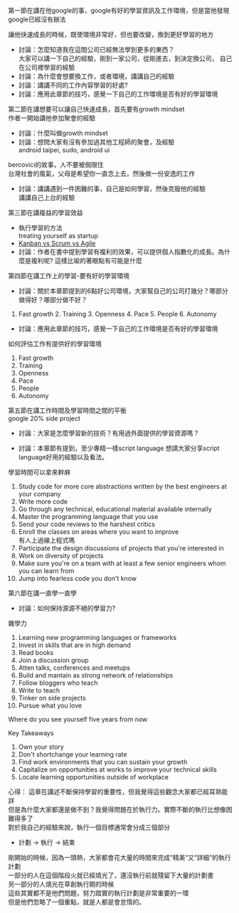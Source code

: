 第一節在講在他google的事，google有好的學習資訊及工作環境，但是當他發現google已經沒有辦法

讓他快速成長的時候，既使環境非常好，但也要改變，換到更好學習的地方

* 討論：怎麼知道我在這間公司已經無法學到更多的東西？  
大家可以講一下自己的經驗，剛到一家公司，從剛進去，到決定換公司，
自己在公司裡學習的經驗
* 討論：為什麼會想要換工作，或者環境，講講自己的經驗
* 討論：講講不同的工作內容學習的好處?
* 討論：應用此章節的技巧，感覺一下自己的工作環境是否有好的學習環境

第二節在講想要可以讓自己快速成長，首先要有growth mindset  
作者一開始講他參加聚會的經驗
* 討論：什麼叫做growth mindset
* 討論：想問大家有沒有參加過其他工程師的聚會，及經驗  
android taipei, sudo, android ui

bercovici的故事，人不要被侷限住  
台灣社會的風氣，父母是希望你一直念上去，然後做一份安逸的工作

* 討論：講講遇到一件困難的事，自己是如何學習，然後克服他的經驗  
講講自己上台的經驗

第三節在講複益的學習效益  
* 執行學習的方法  
treating yourself as startup
* [Kanban vs Scrum vs Agile](http://www.agileweboperations.com/scrum-vs-kanban)
* 討論：作者在書中提到學習有複利的效果，可以提供個人指數化的成長。為什麼是複利呢? 這樣比喻的著眼點有可能是什麼

第四節在講工作上的學習-要有好的學習環境

* 討論：關於本章節提到的6點好公司環境，大家幫自己的公司打幾分？哪部分做得好？哪部分做不好？

1. Fast growth 2. Training 3. Openness 4. Pace 5. People 6. Autonomy

* 討論：應用此章節的技巧，感覺一下自己的工作環境是否有好的學習環境

如何評估工作有提供好的學習環境

1. Fast growth
2. Training
3. Openness
4. Pace
5. People
6. Autonomy

第五節在講工作時間及學習時間之間的平衡  
google 20% side project

* 討論：大家是怎麼學習新的技術？有用過外面提供的學習資源嗎？

* 討論：本章節有提到，至少專精一樣script language 想請大家分享script language好用的經驗以及看法。

學習時間可以拿來幹麻

1. Study code for more core abstractions written by the best engineers at your company
2. Write more code
3. Go through any technical, educational material available internally
4. Master the programming language that you use
5. Send your code reviews to the harshest critics
6. Enroll the classes on areas where you want to improve  
有人上過線上程式嗎
7. Participate the design discussions of projects that you're interested in
8. Work on diversity of projects
9. Make sure you're on a team with at least a few senior engineers whom you can learn from
10. Jump into fearless code you don't know

第六節在講一直學一直學

* 討論：如何保持源源不絕的學習力?

雜學力
1. Learning new programming languages or frameworks
2. Invest in skills that are in high demand
3. Read books
4. Join a discussion group
5. Atten talks, conferences and meetups
6. Build and mantain as strong network of relationships
7. Follow bloggers who teach
8. Write to teach
9. Tinker on side projects
10. Pursue what you love  

Where do you see yourself five years from now

Key Takeaways
1. Own your story
2. Don't shortchange your learning rate
3. Find work environments that you can sustain your growth
4. Capitalize on opportunities at works to improve your technical skills
5. Locate learning opportunities outside of workplace

心得：
這章在講述不斷保持學習的重要性，但我覺得這些觀念大家都已經耳熟能詳  
但是為什麼大家都還是做不到？我覺得問題在於執行力。實際不斷的執行比想像困難得多了  
對於我自己的經驗來說，執行一個目標通常會分成三個部分
* 計劃 -> 執行 -> 結束

剛開始的時候，因為一頭熱，大家都會花大量的時間來完成“精美“又“詳細“的執行計劃  
一部分的人在這個階段火就已經燒光了，還沒執行前就殘留下大量的計劃書  
另一部分的人燒光在草創執行期的時候  
這些其實都不是他們問題，努力踏實的執行計劃是非常重要的一環  
但是他們忽略了一個重點，就是人都是會怠惰的。

